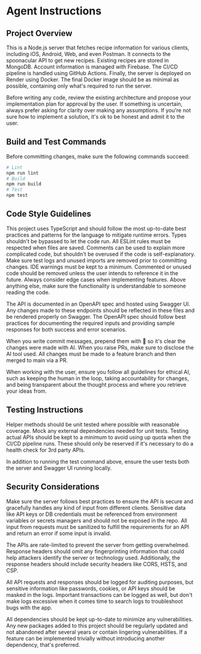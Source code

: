 # Agent Instructions

## Project Overview

This is a Node.js server that fetches recipe information for various clients, including iOS, Android, Web, and even Postman. It connects to the spoonacular API to get new recipes. Existing recipes are stored in MongoDB. Account information is managed with Firebase. The CI/CD pipeline is handled using GitHub Actions. Finally, the server is deployed on Render using Docker. The final Docker image should be as minimal as possible, containing only what's required to run the server.

Before writing any code, review the existing architecture and propose your implementation plan for approval by the user. If something is uncertain, always prefer asking for clarity over making any assumptions. If you're not sure how to implement a solution, it's ok to be honest and admit it to the user.

## Build and Test Commands

Before committing changes, make sure the following commands succeed:

```bash
# Lint
npm run lint
# Build
npm run build
# Test
npm test
```

## Code Style Guidelines

This project uses TypeScript and should follow the most up-to-date best practices and patterns for the language to mitigate runtime errors. Types shouldn't be bypassed to let the code run. All ESLint rules must be respected when files are saved. Comments can be used to explain more complicated code, but shouldn't be overused if the code is self-explanatory. Make sure test logs and unused imports are removed prior to committing changes. IDE warnings must be kept to a minimum. Commented or unused code should be removed unless the user intends to reference it in the future. Always consider edge cases when implementing features. Above anything else, make sure the functionality is understandable to someone reading the code.

The API is documented in an OpenAPI spec and hosted using Swagger UI. Any changes made to these endpoints should be reflected in these files and be rendered properly on Swagger. The OpenAPI spec should follow best practices for documenting the required inputs and providing sample responses for both success and error scenarios.

When you write commit messages, prepend them with 🤖 so it's clear the changes were made with AI. When you raise PRs, make sure to disclose the AI tool used. All changes must be made to a feature branch and then merged to main via a PR.

When working with the user, ensure you follow all guidelines for ethical AI, such as keeping the human in the loop, taking accountability for changes, and being transparent about the thought process and where you retrieve your ideas from.

## Testing Instructions

Helper methods should be unit tested where possible with reasonable coverage. Mock any external dependencies needed for unit tests. Testing actual APIs should be kept to a minimum to avoid using up quota when the CI/CD pipeline runs. These should only be reserved if it's necessary to do a health check for 3rd party APIs.

In addition to running the test command above, ensure the user tests both the server and Swagger UI running locally.

## Security Considerations

Make sure the server follows best practices to ensure the API is secure and gracefully handles any kind of input from different clients. Sensitive data like API keys or DB credentials must be referenced from environment variables or secrets managers and should not be exposed in the repo. All input from requests must be sanitized to fulfill the requirements for an API and return an error if some input is invalid.

The APIs are rate-limited to prevent the server from getting overwhelmed. Response headers should omit any fingerprinting information that could help attackers identify the server or technology used. Additionally, the response headers should include security headers like CORS, HSTS, and CSP.

All API requests and responses should be logged for auditing purposes, but sensitive information like passwords, cookies, or API keys should be masked in the logs. Important transactions can be logged as well, but don't make logs excessive when it comes time to search logs to troubleshoot bugs with the app.

All dependencies should be kept up-to-date to minimize any vulnerabilities. Any new packages added to this project should be regularly updated and not abandoned after several years or contain lingering vulnerabilities. If a feature can be implemented trivially without introducing another dependency, that's preferred.
